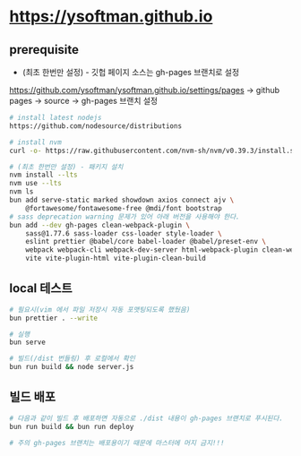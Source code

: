 # <https://ysoftman.github.io>

## prerequisite

- (최초 한번만 설정) - 깃헙 페이지 소스는 gh-pages 브랜치로 설정

https://github.com/ysoftman/ysoftman.github.io/settings/pages
-> github pages -> source -> gh-pages 브랜치 설정

```bash
# install latest nodejs
https://github.com/nodesource/distributions

# install nvm
curl -o- https://raw.githubusercontent.com/nvm-sh/nvm/v0.39.3/install.sh | bash

# (최초 한번만 설정) - 패키지 설치
nvm install --lts
nvm use --lts
nvm ls
bun add serve-static marked showdown axios connect ajv \
    @fortawesome/fontawesome-free @mdi/font bootstrap
# sass deprecation warning 문제가 있어 아래 버전을 사용해야 한다.
bun add --dev gh-pages clean-webpack-plugin \
    sass@1.77.6 sass-loader css-loader style-loader \
    eslint prettier @babel/core babel-loader @babel/preset-env \
    webpack webpack-cli webpack-dev-server html-webpack-plugin clean-webpack-plugin \
    vite vite-plugin-html vite-plugin-clean-build
```

## local 테스트

```bash
# 필요시(vim 에서 파일 저장시 자동 포맷팅되도록 했뒀음)
bun prettier . --write

# 실행
bun serve

# 빌드(/dist 번들링) 후 로컬에서 확인
bun run build && node server.js
```

## 빌드 배포

```bash
# 다음과 같이 빌드 후 배포하면 자동으로 ./dist 내용이 gh-pages 브랜치로 푸시된다.
bun run build && bun run deploy

# 주의 gh-pages 브랜치는 배포용이기 때문에 마스터에 머지 금지!!!
```
